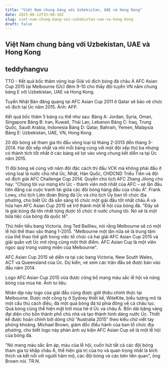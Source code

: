 ```yaml
---
title: "Việt Nam chung bảng với Uzbekistan, UAE và Hong Kong"
date: 2025-06-12T15:08:16Z
slug: viet-nam-chung-bang-voi-uzbekistan-uae-va-hong-kong
draft: false
---
```


## Việt Nam chung bảng với Uzbekistan, UAE và Hong Kong

## teddyhangvu

TTO - Kết quả bốc thăm vòng loại Giải vô địch bóng đá châu Á AFC Asian Cup 2015 tại Melbourne (Úc) đêm 9-10 cho thấy đội tuyển VN nằm chung bảng E với Uzbekistan, UAE và Hong Kong.
 

Tuyển Nhật Bản đăng quang tại AFC Asian Cup 2011 ở Qatar sẽ bảo vệ chức vô địch tại Úc năm 2015. Ảnh: AFP.
 
Kết quả bốc thăm 5 bảng cụ thể như sau:
Bảng A: Jordan, Syria, Oman, Singapore
Bảng B: Iran, Kuwait, Thái Lan, Lebanon
Bảng C: Iraq, Trung Quốc, Saudi Arabia, Indonesia
Bảng D: Qatar, Bahrain, Yemen, Malaysia
Bảng E: Uzbekistan, UAE, VN, Hong Kong
 
20 đội bóng sẽ tham gia thi đấu vòng loại từ tháng 2-2013 đến tháng 3-2014. Hai đội xếp nhất và nhì mỗi bảng cùng với một đội xếp thứ ba nhưng có thành tích tốt nhất ở các bảng sẽ lọt vào vòng chung kết diễn ra tại Úc năm 2015.
 
11 đội bóng sẽ cùng với năm đội đặc cách thi đấu VCK mà không phải đấu ở vòng loại là nước chủ nhà Úc, Nhật, Hàn Quốc, CHDCND Triều Tiên và đội vô địch giải AFC Challenge Cup 2014.
Quyền chủ tịch AFC Zhang Jilong cho hay: "Chúng tôi vui mừng khi Úc - thành viên mới nhất của AFC – sẽ lần đầu tiên đăng cai cuộc tranh tài giữa các đội bóng hàng đầu của châu Á".
Frank Lowy, chủ tịch Liên đoàn Bóng đá Úc và chủ tịch Ủy ban tổ chức địa phương, cho biết Úc đã sẵn sàng tổ chức một giải đấu tốt nhất châu Á và hứa hẹn AFC Asian Cup 2015 sẽ trở thành một lễ hội của bóng đá. "Đây sẽ là giải bóng đá lớn nhất từng được tổ chức ở nước chúng tôi. Nó sẽ là một bữa tiệc của bóng đá quốc tế".
 
Thủ hiến tiểu bang Victoria, ông Ted Baillieu, nói rằng Melbourne sẽ có một lễ hội thể thao vào tháng 1-2015. "Melbourne một lần nữa sẽ là trung tâm của thể thao thế giới trong việc tổ chức cả hai giải AFC Asian Cup 2015 và giải quần vợt Úc mở rộng cùng một thời điểm. AFC Asian Cup là một viên ngọc quý trong vương miện của Melbourne".
 
AFC Asian Cup 2015 sẽ diễn ra tại các bang Victoria, New South Wales, ACT và Queensland của Úc. Dự kiến, vé xem các trận đấu sẽ được bán vào đầu năm 2014.
 

Logo AFC Asian Cup 2015 vừa được công bố mang màu sắc lễ hội và nóng bỏng của mùa hè. Ảnh tư liệu.
 
Nhân dịp này logo của giải đấu cũng được giới thiệu chính thức tại Melbourne. Được một công ty ở Sydney thiết kế, WiteKite, biểu tượng mô tả một cầu thủ cách điệu, đá một quả bóng đá từ phía đông về cả châu lục. Quả bóng cũng thể hiện mặt trời mùa hè ở Úc và châu Á. Bốn dải băng vàng đại diện cho bốn thành phố chủ nhà và tạo thành hình dáng nước Úc. Thiết kế được hoàn chỉnh bởi dòng chữ “Australia 2015” theo kiểu chữ viết tay phóng khoáng.
Michael Brown, giám đốc điều hành của ban tổ chức địa phương, cho biết logo này phản ánh sự kiện AFC Asian Cup sẽ là một lễ hội của bóng đá.
 
"Nó mang màu sắc ấm áp, màu của lễ hội, cuốn hút tất cả các đội bóng tham gia từ khắp châu Á, thể hiện giá trị của họ và quan trọng nhất là kích thích và kết nối với người hâm mộ, các đội bóng và các bên liên quan", ông Brown nói.
 TR.N.
